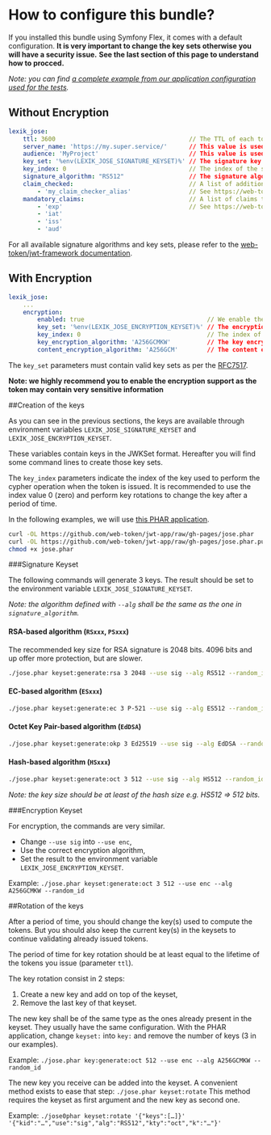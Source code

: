 How to configure this bundle?
=============================

If you installed this bundle using Symfony Flex, it comes with a default configuration.
**It is very important to change the key sets otherwise you will have a security issue.**
**See the last section of this page to understand how to procced.**

*Note: you can find [a complete example from our application configuration used for the tests](https://github.com/Spomky-Labs/lexik-jose-bridge/blob/v2.0/Tests/app/config/config.yml#L27-L41).*

## Without Encryption

```yml
lexik_jose:
    ttl: 3600                                     // The TTL of each token issued by the bundle
    server_name: 'https://my.super.service/'      // This value is used to verify the issuer of the tokens
    audience: 'MyProject'                         // This value is used to verify the audience of the tokens. If not set `server_name` will be used.
    key_set: '%env(LEXIK_JOSE_SIGNATURE_KEYSET)%' // The signature key set (loaded through an env variable)
    key_index: 0                                  // The index of the signature key in the key set
    signature_algorithm: "RS512"                  // The signature algorithm.
    claim_checked:                                // A list of additional claim checker aliases (optional).
        - 'my_claim_checker_alias'                // See https://web-token.spomky-labs.com/components/claim-checker for more information
    mandatory_claims:                             // A list of claims that must be present (optional).
        - 'exp'                                   // See https://web-token.spomky-labs.com/components/claim-checker for more information
        - 'iat'
        - 'iss'
        - 'aud'
```

For all available signature algorithms and key sets, please refer to the [web-token/jwt-framework documentation](https://web-token.spomky-labs.com/).

## With Encryption

```yml
lexik_jose:
    ...
    encryption:
        enabled: true                                  // We enable the encryption (highly recommended)
        key_set: '%env(LEXIK_JOSE_ENCRYPTION_KEYSET)%' // The encryption key set (loaded through an env variable)
        key_index: 0                                   // The index of the encryption key in the key set
        key_encryption_algorithm: 'A256GCMKW'          // The key encryption algorithm
        content_encryption_algorithm: 'A256GCM'        // The content encryption algorithm
```

The `key_set` parameters must contain valid key sets as per the [RFC7517](https://tools.ietf.org/html/rfc7517).

**Note: we highly recommend you to enable the encryption support as the token may contain very sensitive information**

##Creation of the keys

As you can see in the previous sections, the keys are available through environment variables
`LEXIK_JOSE_SIGNATURE_KEYSET` and `LEXIK_JOSE_ENCRYPTION_KEYSET`.

These variables contain keys in the JWKSet format. Hereafter you will find some command lines to create those key sets.

The `key_index` parameters indicate the index of the key used to perform the cypher operation when the token is issued.
It is recommended to use the index value 0 (zero) and perform key rotations to change the key after a period of time.

In the following examples, we will use [this PHAR application](https://web-token.spomky-labs.com/console-command/phar-application).

```sh
curl -OL https://github.com/web-token/jwt-app/raw/gh-pages/jose.phar
curl -OL https://github.com/web-token/jwt-app/raw/gh-pages/jose.phar.pubkey
chmod +x jose.phar
```

###Signature Keyset

The following commands will generate 3 keys. The result should be set to the environment variable `LEXIK_JOSE_SIGNATURE_KEYSET`.

*Note: the algorithm defined with `--alg` shall be the same as the one in `signature_algorithm`.*

#### RSA-based algorithm (`RSxxx`, `PSxxx`)

The recommended key size for RSA signature is 2048 bits. 4096 bits and up offer more protection, but are slower.

```sh
./jose.phar keyset:generate:rsa 3 2048 --use sig --alg RS512 --random_id
```

#### EC-based algorithm (`ESxxx`)

```sh
./jose.phar keyset:generate:ec 3 P-521 --use sig --alg ES512 --random_id
```

#### Octet Key Pair-based algorithm (`EdDSA`)

```sh
./jose.phar keyset:generate:okp 3 Ed25519 --use sig --alg EdDSA --random_id
```

#### Hash-based algorithm (`HSxxx`)

```sh
./jose.phar keyset:generate:oct 3 512 --use sig --alg HS512 --random_id
```

*Note: the key size should be at least of the hash size e.g. HS512 => 512 bits.*

###Encryption Keyset

For encryption, the commands are very similar.

* Change `--use sig` into `--use enc`,
* Use the correct encryption algorithm,
* Set the result to the environment variable `LEXIK_JOSE_ENCRYPTION_KEYSET`.

Example: `./jose.phar keyset:generate:oct 3 512 --use enc --alg A256GCMKW --random_id`

##Rotation of the keys

After a period of time, you should change the key(s) used to compute the tokens.
But you should also keep the current key(s) in the keysets to continue validating already issued tokens.

The period of time for key rotation should be at least equal to the lifetime of the tokens you issue (parameter `ttl`).

The key rotation consist in 2 steps:

1. Create a new key and add on top of the keyset,
2. Remove the last key of that keyset.

The new key shall be of the same type as the ones already present in the keyset.
They usually have the same configuration.
With the PHAR application, change `keyset:` into `key:` and remove the number of keys (3 in our examples).

Example: `./jose.phar key:generate:oct 512 --use enc --alg A256GCMKW --random_id` 

The new key you receive can be added into the keyset. A convenient method exists to ease that step: `./jose.phar keyset:rotate` 
This method requires the keyset as first argument and the new key as second one.

Example: `./jose0phar keyset:rotate '{"keys":[…]}' '{"kid":"…","use":"sig","alg":"RS512","kty":"oct","k":"…"}'`
